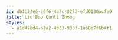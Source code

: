 ```yaml
---
id: db1b24e6-c6f6-4a7c-8232-efd0130acfe9
title: Liu Bao Qunti Zhong
styles:
  - a1d47bd4-b2a2-4b33-933f-1ab0c7f6b4f1
---
```

